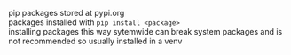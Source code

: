 pip packages stored at pypi.org  
packages installed with `pip install <package>`  
installing packages this way sytemwide can break system packages and is not recommended so usually installed in a venv  
